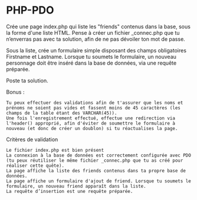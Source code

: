# PHP-PDO
Crée une page index.php qui liste les "friends" contenus dans la base, sous la forme d'une liste HTML.
Pense à créer un fichier _connec.php que tu n’enverras pas avec ta solution, afin de ne pas dévoiler ton mot de passe.

Sous la liste, crée un formulaire simple disposant des champs obligatoires Firstname et Lastname.
Lorsque tu soumets le formulaire, un nouveau personnage doit être inséré dans la base de données, via une requête préparée.

Poste ta solution.

Bonus :

    Tu peux effectuer des validations afin de t'assurer que les noms et prénoms ne soient pas vides et fassent moins de 45 caractères (les champs de la table étant des VARCHAR(45)).
    Une fois l'enregistrement effectué, effectue une redirection via l'header() approprié, afin d'éviter de soumettre le formulaire à nouveau (et donc de créer un doublon) si tu réactualises la page.

Critères de validation

    Le fichier index.php est bien présent
    La connexion à la base de données est correctement configurée avec PDO (tu peux réutiliser le même fichier _connec.php que tu as créé pour réaliser cette quête).
    La page affiche la liste des friends contenus dans ta propre base de données.
    La page affiche un formulaire d'ajout de friend. Lorsque tu soumets le formulaire, un nouveau friend apparaît dans la liste.
    La requête d’insertion est une requête préparée.
